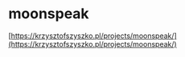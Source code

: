 # moonspeak

[https://krzysztofszyszko.pl/projects/moonspeak/](https://krzysztofszyszko.pl/projects/moonspeak/)
